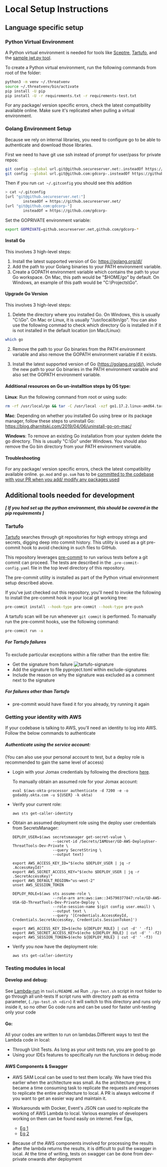 # Local Setup Instructions

## Language specific setup

### Python Virtual Environment

A Python virtual environment is needed for tools like
[Sceptre](../../sceptre/README.md), [Tartufo](#tartufo), and the [sample jwt.py
tool](../../tools/jwt.py).

To create a Python virtual environment, run the following commands from root of the folder:

```bash
python3 -m venv ~/.threatvenv
source ~/.threatvenv/bin/activate
pip install -U pip
pip install -U -r requirements.txt -r requirements-test.txt
```

For any package/ version specific errors, check the latest compatibility available online.
Make sure it's replicated when pulling a virtual environment.

### Golang Environment Setup

Because we rely on internal libraries, you need to configure go to be able to authenticate and download those libraries.

First we need to have git use ssh instead of prompt for user/pass for private repos:

```sh
git config --global url.git@github.secureserver.net:.insteadOf https://github.secureserver.net/
git config --global url.git@github.com:gdcorp-.insteadOf https://github.com/gdcorp-
```

Then if you run `cat ~/.gitconfig` you should see this addition

```sh
> cat ~/.gitconfig
[url "git@github.secureserver.net:"]
        insteadOf = https://github.secureserver.net/
[url "git@github.com:gdcorp-"]
        insteadOf = https://github.com/gdcorp-
```
Set the GOPRIVATE environment variable:

```sh
export GOPRIVATE=github.secureserver.net,github.com/gdcorp-*
```

#### Install Go

This involves 3 high-level steps:
1. Install the latest supported version of Go: https://golang.org/dl/
2. Add the path to your Golang binaries to your PATH environment variable.
3. Create a GOPATH environment variable which contains the path to your Go workspace. On Mac, this path would be "$HOME/go" by default. On Windows, an example of this path would be "C:\Projects\Go".

#### Upgrade Go Version

This involves 3 high-level steps:

1. Delete the directory where you installed Go. On Windows, this is usually "C:\Go". On Mac or Linux, it is usually "/usr/local/bin/go". You can also use the following commad to check which directory Go is installed in if it is not installed in the default location (on Mac/Linux):

```sh
which go
```

2. Remove the path to your Go binaries from the PATH environment variable and also remove the GOPATH environment variable if it exists.

3. Install the latest supported version of Go (https://golang.org/dl/), include the new path to your Go binaries in the PATH environment variable and also set the GOPATH environment variable.

#### Additional resources on Go un-installtion steps by OS type:

**Linux**: Run the following command from root or using sudo:
```sh
rm -rf /usr/local/go && tar -C /usr/local -xzf go1.17.2.linux-amd64.tar.gz
```

**Mac**: Depending on whether you installed Go using brew or its package manager, follow these steps to uninstall Go:
https://blog.dharnitski.com/2019/04/06/uninstall-go-on-mac/

**Windows**: To remove an existing Go installation from your system delete the go directory. This is usually "C:\Go" under Windows. You should also remove the Go bin directory from your PATH environment variable.

#### Troubleshooting
For any package/ version specific errors, check the latest compatibility available online.
`go.mod` and `go.sum` has to be [committed to the codebase with your PR when you add/ modify any packages used](https://github.com/golang/go/wiki/Modules#releasing-modules-all-versions)

## Additional tools needed for development

##### [ If you had set up the python environment, this should be covered in the pip requirements ]

### Tartufo

[Tartufo](https://github.com/godaddy/tartufo) searches through git repositories
for high entropy strings and secrets, digging deep into commit history.  This
utility is used as a git pre-commit hook to avoid checking in such files to
GitHub.

This repository leverages [pre-commit](https://pre-commit.com/) to run various
tests before a git commit can proceed.  The tests are described in the
`.pre-commit-config.yaml` file in the top level directory of this repository.

The pre-commit utility is installed as part of the Python virtual environment
setup described above.

If you've just checked out this repository, you'll need to invoke the following
to install the pre-commit hook in your local git working tree:

```bash
pre-commit install --hook-type pre-commit --hook-type pre-push
```

A tartufo scan will be run whenever `git commit` is performed.  To manually run
the pre-commit hooks, use the following command:

```bash
pre-commit run -a
```

##### For Tartufo failures

To exclude particular exceptions within a file rather than the entire file:
- Get the signature from failure
  ![tartufo-signature](../diagrams/tartufo_signature.png)
- Add the signature to file pyproject.toml within exclude-signatures
- Include the reason on why the signature was excluded as a comment next to the signature

##### For failures other than Tartufo
-  pre-commit would have fixed it for you already, try running it again


### Getting your identity with AWS
If your codebase is talking to AWS, you'll need an identity to log into AWS. Follow the below commands to authenticate

##### Authenticate using the service account:
(You can also use your personal account to test, but a deploy role is recommended to gain the same level of access)

* Login with your Jomax credentials by following the directions
  [here](https://github.com/godaddy/aws-okta-processor).

  To manually obtain an assumed role for your Jomax account:

  ```
  eval $(aws-okta-processor authenticate -d 7200 -e -o godaddy.okta.com -u ${USER} -k okta)
  ```

* Verify your current role:

  ```
  aws sts get-caller-identity
  ```

* Obtain an assumed deployment role using the deploy user credentials from
  SecretsManager:

  ```
  DEPLOY_USER=$(aws secretsmanager get-secret-value \
                    --secret-id /Secrets/IAMUser/GD-AWS-DeployUser-ThreatTools-Dev-Private \
                    --query SecretString \
                    --output text)

  export AWS_ACCESS_KEY_ID="$(echo $DEPLOY_USER | jq -r .AccessKeyId)"
  export AWS_SECRET_ACCESS_KEY="$(echo $DEPLOY_USER | jq -r .SecretAccessKey)"
  export AWS_DEFAULT_REGION="us-west-2"
  unset AWS_SESSION_TOKEN

  DEPLOY_ROLE=$(aws sts assume-role \
                    --role-arn arn:aws:iam::345790377847:role/GD-AWS-USA-GD-ThreatTools-Dev-Private-Deploy \
                    --role-session-name $(git config user.email) \
                    --output text \
                    --query '[Credentials.AccessKeyId, Credentials.SecretAccessKey, Credentials.SessionToken]')

  export AWS_ACCESS_KEY_ID=$(echo ${DEPLOY_ROLE} | cut -d' ' -f1)
  export AWS_SECRET_ACCESS_KEY=$(echo ${DEPLOY_ROLE} | cut -d' ' -f2)
  export AWS_SESSION_TOKEN=$(echo ${DEPLOY_ROLE} | cut -d' ' -f3)
  ```

* Verify you now have the deployment role:

  ```
  aws sts get-caller-identity
  ```

### Testing modules in local

#### Develop and debug:
See [Lambda-run](../../tools/README.md) in `tools/README.md`
Run `./go-test.sh` script in root folder to go through all unit-tests
If script runs with directory path as extra parameter, (`./go-test.sh <dir>`) it will switch to this directory and runs only inside it, so no other Go code runs and can be used for faster unit-testing only your code

#### Go:
All your codes are written to run on lambdas.Different ways to test the Lambda code in local:
- Through Unit Tests. As long as your unit tests run, you are good to go
- Using your IDEs features to specifically run the functions in debug mode

#### AWS Components & Swagger
- AWS SAM Local can be used to test them locally. We have tried this earlier when the architecture was small.
  As the architecture grew, it became a time consuming task to replicate the requests and responses to replicate the
  entire architecture to local. A PR is always welcome if you want to get an easier way and maintain it.
- Workarounds with Docker, Event's JSON can used to replicate the working of AWS Lambda to local. Various examples of
  developers working on them can be found easily on internet. Few Egs,
    - [Eg 1](https://medium.com/nagoya-foundation/running-and-debugging-go-lambda-functions-locally-156893e4ed0d)
    - [Eg 2](https://github.com/mtojek/aws-lambda-go-proxy)

- Because of the AWS components involved for processing the results after the lambda returns the results, it is difficult
  to pull the swagger in local. At the time of writing, tests on swagger can be done from dev-private onwards after deployment
